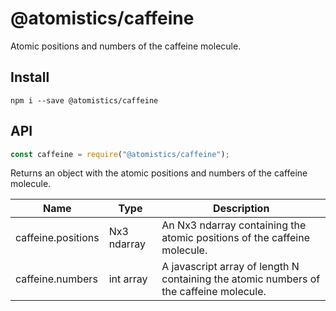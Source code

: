 # @atomistics/caffeine

Atomic positions and numbers of the caffeine molecule.

## Install

```
npm i --save @atomistics/caffeine
```

## API

```js
const caffeine = require("@atomistics/caffeine");
```

Returns an object with the atomic positions and numbers of the caffeine molecule.

| Name               | Type        | Description                                                                            |
| ------------------ | ----------- | -------------------------------------------------------------------------------------- |
| caffeine.positions | Nx3 ndarray | An Nx3 ndarray containing the atomic positions of the caffeine molecule.               |
| caffeine.numbers   | int array   | A javascript array of length N containing the atomic numbers of the caffeine molecule. |
